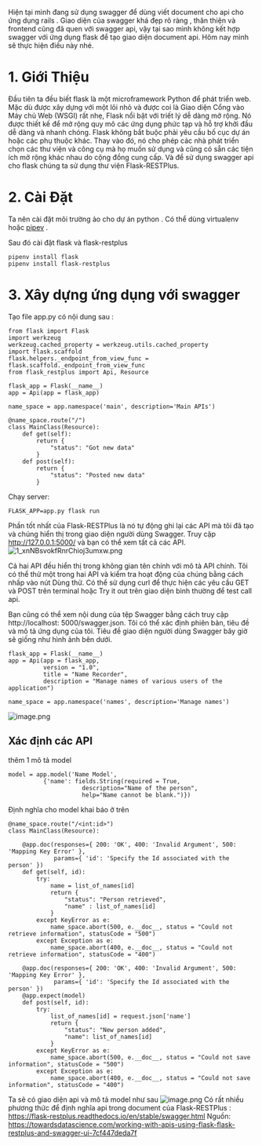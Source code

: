 Hiện tại mình đang sử dụng swagger để dùng viết document cho api cho ứng dụng rails . Giao diện của swagger khá đẹp rõ ràng , thân thiện và frontend cũng đã quen với swagger api, vậy tại sao mình không kết hợp swagger với ứng dụng flask để tạo giao diện document api. Hôm nay mình sẽ thực hiện điều này nhé.
# 1. Giới Thiệu
Đầu tiên ta đều biết flask là một microframework Python để phát triển web. Mặc dù được xây dựng với một lõi nhỏ và được coi là Giao diện Cổng vào Máy chủ Web (WSGI) rất nhẹ, Flask nổi bật với triết lý dễ dàng mở rộng. Nó được thiết kế để mở rộng quy mô các ứng dụng phức tạp và hỗ trợ khởi đầu dễ dàng và nhanh chóng.
Flask không bắt buộc phải yêu cầu bố cục dự án hoặc các phụ thuộc khác. Thay vào đó, nó cho phép các nhà phát triển chọn các thư viện và công cụ mà họ muốn sử dụng và cũng có sẵn các tiện ích mở rộng khác nhau do cộng đồng cung cấp.
Và để sử dụng swagger api cho flask chúng ta sử dụng thư viện Flask-RESTPlus.
# 2. Cài Đặt 
Ta nên cài đặt môi trường ảo cho dự án python . Có thể dùng virtualenv hoặc [pipev](https://viblo.asia/p/su-dung-pyenv-pipenv-cho-cac-du-an-python-cua-ban-L4x5xdyr5BM) .

Sau đó cài đặt flask và flask-restplus
```
pipenv install flask
pipenv install flask-restplus
```
# 3. Xây dựng ứng dụng với swagger
Tạo file app.py có nội dung sau :
```
from flask import Flask
import werkzeug
werkzeug.cached_property = werkzeug.utils.cached_property
import flask.scaffold
flask.helpers._endpoint_from_view_func = flask.scaffold._endpoint_from_view_func
from flask_restplus import Api, Resource

flask_app = Flask(__name__)
app = Api(app = flask_app)

name_space = app.namespace('main', description='Main APIs')

@name_space.route("/")
class MainClass(Resource):
	def get(self):
		return {
			"status": "Got new data"
		}
	def post(self):
		return {
			"status": "Posted new data"
		}

```
Chạy server:
```
FLASK_APP=app.py flask run
```
Phần tốt nhất của Flask-RESTPlus là nó tự động ghi lại các API mà tôi đã tạo và chúng hiển thị trong giao diện người dùng Swagger. Truy cập http://127.0.0.1:5000/ và bạn có thể xem tất cả các API.
![1_xnNBsvokfRnrChioj3umxw.png](https://images.viblo.asia/4d0d7274-34a6-464d-8d4f-5bc488440f1d.png)

Cả hai API đều hiển thị trong không gian tên chính với mô tả API chính. Tôi có thể thử một trong hai API và kiểm tra hoạt động của chúng bằng cách nhấp vào nút Dùng thử. Có thể sử dụng curl để thực hiện các yêu cầu GET và POST trên terminal hoặc Try it out trên giao diện bình thường để test call api. 

Bạn cũng có thể xem nội dung của tệp Swagger bằng cách truy cập http://localhost: 5000/swagger.json. Tôi có thể xác định phiên bản, tiêu đề và mô tả ứng dụng của  tôi.  Tiêu đề giao diện người dùng Swagger bây giờ sẽ giống như hình ảnh bên dưới.
```
flask_app = Flask(__name__)
app = Api(app = flask_app, 
		  version = "1.0", 
		  title = "Name Recorder", 
		  description = "Manage names of various users of the application")

name_space = app.namespace('names', description='Manage names')
```
![image.png](https://images.viblo.asia/19ff2633-93d7-4000-968a-761bb1e34caa.png)

## Xác định các API
thêm 1 mô tả model 
```
model = app.model('Name Model', 
		  {'name': fields.String(required = True, 
					 description="Name of the person", 
					 help="Name cannot be blank.")})
```
Định nghĩa cho model khai báo ở trên 
```
@name_space.route("/<int:id>")
class MainClass(Resource):

	@app.doc(responses={ 200: 'OK', 400: 'Invalid Argument', 500: 'Mapping Key Error' }, 
			 params={ 'id': 'Specify the Id associated with the person' })
	def get(self, id):
		try:
			name = list_of_names[id]
			return {
				"status": "Person retrieved",
				"name" : list_of_names[id]
			}
		except KeyError as e:
			name_space.abort(500, e.__doc__, status = "Could not retrieve information", statusCode = "500")
		except Exception as e:
			name_space.abort(400, e.__doc__, status = "Could not retrieve information", statusCode = "400")

	@app.doc(responses={ 200: 'OK', 400: 'Invalid Argument', 500: 'Mapping Key Error' }, 
			 params={ 'id': 'Specify the Id associated with the person' })
	@app.expect(model)		
	def post(self, id):
		try:
			list_of_names[id] = request.json['name']
			return {
				"status": "New person added",
				"name": list_of_names[id]
			}
		except KeyError as e:
			name_space.abort(500, e.__doc__, status = "Could not save information", statusCode = "500")
		except Exception as e:
			name_space.abort(400, e.__doc__, status = "Could not save information", statusCode = "400")
```
Ta sẽ có giao diện api và mô tả model như sau
![image.png](https://images.viblo.asia/8d94c558-48be-49de-b35c-555128914d82.png)
Có rất nhiều phương thức để định nghĩa api trong document của Flask-RESTPlus : https://flask-restplus.readthedocs.io/en/stable/swagger.html
Nguồn: https://towardsdatascience.com/working-with-apis-using-flask-flask-restplus-and-swagger-ui-7cf447deda7f